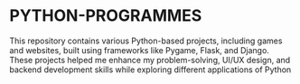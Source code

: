 # PYTHON-PROGRAMMES
This repository contains various Python-based projects, including games and websites, built using frameworks like Pygame, Flask, and Django. These projects helped me enhance my problem-solving, UI/UX design, and backend development skills while exploring different applications of Python
